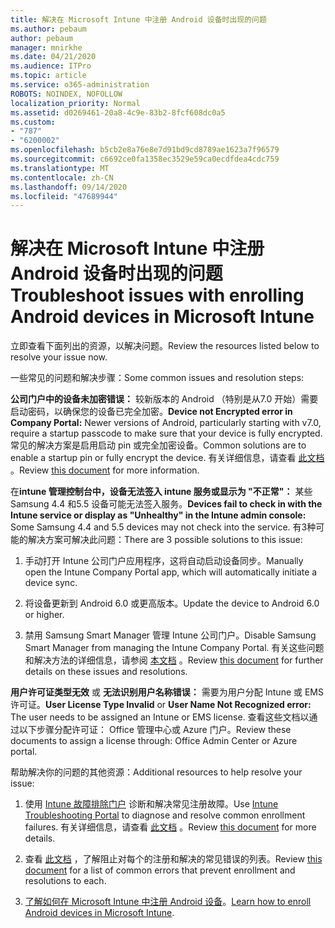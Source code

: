 ```yaml
---
title: 解决在 Microsoft Intune 中注册 Android 设备时出现的问题
ms.author: pebaum
author: pebaum
manager: mnirkhe
ms.date: 04/21/2020
ms.audience: ITPro
ms.topic: article
ms.service: o365-administration
ROBOTS: NOINDEX, NOFOLLOW
localization_priority: Normal
ms.assetid: d0269461-20a8-4c9e-83b2-8fcf608dc0a5
ms.custom:
- "787"
- "6200002"
ms.openlocfilehash: b5cb2e8a76e8e7d91bd9cd8789ae1623a7f96579
ms.sourcegitcommit: c6692ce0fa1358ec3529e59ca0ecdfdea4cdc759
ms.translationtype: MT
ms.contentlocale: zh-CN
ms.lasthandoff: 09/14/2020
ms.locfileid: "47689944"
---
```

# <a name="troubleshoot-issues-with-enrolling-android-devices-in-microsoft-intune"></a><span data-ttu-id="94536-102">解决在 Microsoft Intune 中注册 Android 设备时出现的问题</span><span class="sxs-lookup"><span data-stu-id="94536-102">Troubleshoot issues with enrolling Android devices in Microsoft Intune</span></span>

<span data-ttu-id="94536-103">立即查看下面列出的资源，以解决问题。</span><span class="sxs-lookup"><span data-stu-id="94536-103">Review the resources listed below to resolve your issue now.</span></span>
  
<span data-ttu-id="94536-104">一些常见的问题和解决步骤：</span><span class="sxs-lookup"><span data-stu-id="94536-104">Some common issues and resolution steps:</span></span>
  
 <span data-ttu-id="94536-105">**公司门户中的设备未加密错误：** 较新版本的 Android （特别是从7.0 开始）需要启动密码，以确保您的设备已完全加密。</span><span class="sxs-lookup"><span data-stu-id="94536-105">**Device not Encrypted error in Company Portal:** Newer versions of Android, particularly starting with v7.0, require a startup passcode to make sure that your device is fully encrypted.</span></span> <span data-ttu-id="94536-106">常见的解决方案是启用启动 pin 或完全加密设备。</span><span class="sxs-lookup"><span data-stu-id="94536-106">Common solutions are to enable a startup pin or fully encrypt the device.</span></span> <span data-ttu-id="94536-107">有关详细信息，请查看 [此文档](https://docs.microsoft.com/intune-user-help/your-device-appears-encrypted-but-cp-says-otherwise-android) 。</span><span class="sxs-lookup"><span data-stu-id="94536-107">Review [this document](https://docs.microsoft.com/intune-user-help/your-device-appears-encrypted-but-cp-says-otherwise-android) for more information.</span></span>
  
 <span data-ttu-id="94536-108">在**intune 管理控制台中，设备无法签入 intune 服务或显示为 "不正常"：** 某些 Samsung 4.4 和5.5 设备可能无法签入服务。</span><span class="sxs-lookup"><span data-stu-id="94536-108">**Devices fail to check in with the Intune service or display as "Unhealthy" in the Intune admin console:** Some Samsung 4.4 and 5.5 devices may not check into the service.</span></span> <span data-ttu-id="94536-109">有3种可能的解决方案可解决此问题：</span><span class="sxs-lookup"><span data-stu-id="94536-109">There are 3 possible solutions to this issue:</span></span>
  
1. <span data-ttu-id="94536-110">手动打开 Intune 公司门户应用程序，这将自动启动设备同步。</span><span class="sxs-lookup"><span data-stu-id="94536-110">Manually open the Intune Company Portal app, which will automatically initiate a device sync.</span></span>

2. <span data-ttu-id="94536-111">将设备更新到 Android 6.0 或更高版本。</span><span class="sxs-lookup"><span data-stu-id="94536-111">Update the device to Android 6.0 or higher.</span></span>

3. <span data-ttu-id="94536-112">禁用 Samsung Smart Manager 管理 Intune 公司门户。</span><span class="sxs-lookup"><span data-stu-id="94536-112">Disable Samsung Smart Manager from managing the Intune Company Portal.</span></span> <span data-ttu-id="94536-113">有关这些问题和解决方法的详细信息，请参阅 [本文档](https://docs.microsoft.com/intune-classic/troubleshoot/troubleshoot-device-enrollment-in-intune#devices-fail-to-check-in-with-the-intune-service-and-display-as-unhealthy-in-the-intune-admin-console) 。</span><span class="sxs-lookup"><span data-stu-id="94536-113">Review [this document](https://docs.microsoft.com/intune-classic/troubleshoot/troubleshoot-device-enrollment-in-intune#devices-fail-to-check-in-with-the-intune-service-and-display-as-unhealthy-in-the-intune-admin-console) for further details on these issues and resolutions.</span></span>

 <span data-ttu-id="94536-114">**用户许可证类型无效** 或 **无法识别用户名称错误：** 需要为用户分配 Intune 或 EMS 许可证。</span><span class="sxs-lookup"><span data-stu-id="94536-114">**User License Type Invalid** or **User Name Not Recognized error:** The user needs to be assigned an Intune or EMS license.</span></span> <span data-ttu-id="94536-115">查看这些文档以通过以下步骤分配许可证： Office 管理中心或 Azure 门户。</span><span class="sxs-lookup"><span data-stu-id="94536-115">Review these documents to assign a license through: Office Admin Center or Azure portal.</span></span>
  
<span data-ttu-id="94536-116">帮助解决你的问题的其他资源：</span><span class="sxs-lookup"><span data-stu-id="94536-116">Additional resources to help resolve your issue:</span></span>
  
1. <span data-ttu-id="94536-117">使用 [Intune 故障排除门户](https://devicemanagement.microsoft.com/#blade/Microsoft_Intune_DeviceSettings/TroubleshootBlade) 诊断和解决常见注册故障。</span><span class="sxs-lookup"><span data-stu-id="94536-117">Use [Intune Troubleshooting Portal](https://devicemanagement.microsoft.com/#blade/Microsoft_Intune_DeviceSettings/TroubleshootBlade) to diagnose and resolve common enrollment failures.</span></span> <span data-ttu-id="94536-118">有关详细信息，请查看 [此文档](https://docs.microsoft.com/intune/help-desk-operators) 。</span><span class="sxs-lookup"><span data-stu-id="94536-118">Review [this document](https://docs.microsoft.com/intune/help-desk-operators) for more details.</span></span>

2. <span data-ttu-id="94536-119">查看 [此文档](https://docs.microsoft.com/intune-classic/Troubleshoot/troubleshoot-device-enrollment-in-intune) ，了解阻止对每个的注册和解决的常见错误的列表。</span><span class="sxs-lookup"><span data-stu-id="94536-119">Review [this document](https://docs.microsoft.com/intune-classic/Troubleshoot/troubleshoot-device-enrollment-in-intune) for a list of common errors that prevent enrollment and resolutions to each.</span></span>

3. <span data-ttu-id="94536-120">[了解如何在 Microsoft Intune 中注册 Android 设备](https://docs.microsoft.com/intune/android-enroll)。</span><span class="sxs-lookup"><span data-stu-id="94536-120">[Learn how to enroll Android devices in Microsoft Intune](https://docs.microsoft.com/intune/android-enroll).</span></span>
